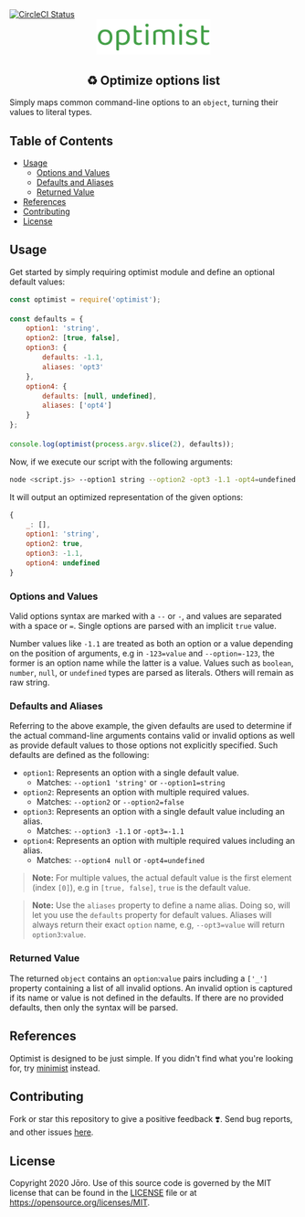 <div>
    <a href="https://circleci.com/gh/AmatsuyuKun/Optimist">
        <img src="https://circleci.com/gh/AmatsuyuKun/Optimist.svg?style=svg" alt="CircleCI Status"/>
    </a>
</div>

<div align="center">
    <img src="img/optimist.png" alt="Optimist" width="200px"/>
</div>

<h2 align="center">♻️ Optimize options list</h2>

Simply maps common command-line options to an `object`, turning their values to literal types.

## Table of Contents

- [Usage](#usage)
    - [Options and Values](#options-and-values)
    - [Defaults and Aliases](#defaults-and-aliases)
    - [Returned Value](#returned-value)
- [References](#references)
- [Contributing](#contributing)
- [License](#license)

## Usage

Get started by simply requiring optimist module and define an optional default values:

```javascript
const optimist = require('optimist');

const defaults = {
    option1: 'string',
    option2: [true, false],
    option3: {
        defaults: -1.1,
        aliases: 'opt3'
    },
    option4: {
        defaults: [null, undefined],
        aliases: ['opt4']
    }
};

console.log(optimist(process.argv.slice(2), defaults));
```

Now, if we execute our script with the following arguments:

```bash
node <script.js> --option1 string --option2 -opt3 -1.1 -opt4=undefined
```

It will output an optimized representation of the given options:

```javascript
{
    _: [],
    option1: 'string',
    option2: true,
    option3: -1.1,
    option4: undefined
}
```

### Options and Values

Valid options syntax are marked with a `--` or `-`, and values are separated with a space or `=`. Single options are parsed with an implicit `true` value.

Number values like `-1.1` are treated as both an option or a value depending on the position of arguments, e.g in `-123=value` and `--option=-123`, the former is an option name while the latter is a value. Values such as `boolean`, `number`, `null`, or `undefined` types are parsed as literals. Others will remain as raw string.

### Defaults and Aliases

Referring to the above example, the given defaults are used to determine if the actual command-line arguments contains valid or invalid options as well as provide default values to those options not explicitly specified. Such defaults are defined as the following:

- `option1`: Represents an option with a single default value.
    - Matches: `--option1 'string'` or `--option1=string`
- `option2`: Represents an option with multiple required values.
    - Matches: `--option2` or `--option2=false`
- `option3`: Represents an option with a single default value including an alias.
    - Matches: `--option3 -1.1` or `-opt3=-1.1`
- `option4`: Represents an option with multiple required values including an alias.
    - Matches: `--option4 null` or `-opt4=undefined`

> **Note:** For multiple values, the actual default value is the first element (index `[0]`), e.g in `[true, false]`, `true` is the default value.

> **Note:** Use the `aliases` property to define a name alias. Doing so, will let you use the `defaults` property for default values. Aliases will always return their exact `option` name, e.g, `--opt3=value` will return `option3`:`value`.

### Returned Value

The returned `object` contains an `option`:`value` pairs including a `['_']` property containing a list of all invalid options. An invalid option is captured if its name or value is not defined in the defaults. If there are no provided defaults, then only the syntax will be parsed.

## References

Optimist is designed to be just simple. If you didn't find what you're looking for, try [minimist](https://www.npmjs.com/package/minimist) instead.

## Contributing

Fork or star this repository to give a positive feedback :heavy_heart_exclamation:. Send bug reports, and other issues [here](https://github.com/AmatsuyuKun/Optimist/issues).

## License

Copyright 2020 Jōro. Use of this source code is governed by the MIT license that can be found in the [LICENSE](LICENSE) file or at https://opensource.org/licenses/MIT.
